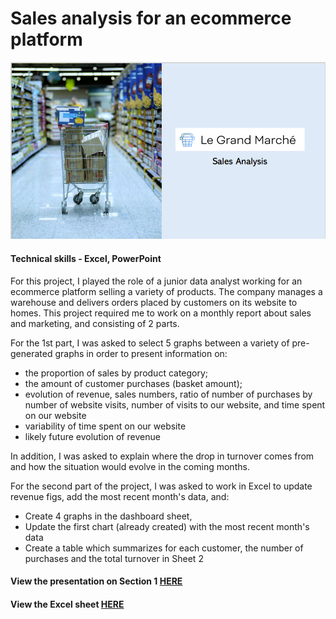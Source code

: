# Sales analysis for an ecommerce platform
![Ecommerce sales analysis cover page](../images_english/P2.png)
#### Technical skills - Excel, PowerPoint

For this project, I played the role of a junior data analyst working for an ecommerce platform selling a variety of products. The company manages a warehouse and delivers orders placed by customers on its website to homes. This project required me to work on a monthly report about sales and marketing, and consisting of 2 parts.

For the 1st part, I was asked to select 5 graphs between a variety of pre-generated graphs in order to present information on:
- the proportion of sales by product category;
- the amount of customer purchases (basket amount);
- evolution of revenue, sales numbers, ratio of number of purchases by number of website visits, number of visits to our website, and time spent on our website
- variability of time spent on our website
- likely future evolution of revenue
    
In addition, I was asked to explain where the drop in turnover comes from and how the situation would evolve in the coming months.

For the second part of the project, I was asked to work in Excel to update revenue figs, add the most recent month's data, and:
- Create 4 graphs in the dashboard sheet,
- Update the first chart (already created) with the most recent month's data
- Create a table which summarizes for each customer, the number of purchases and the total turnover in Sheet 2

#### View the presentation on Section 1 [HERE](https://flossytoo.github.io/portfolio/Project_2/sales_analysis.pdf)
#### View the Excel sheet [HERE](https://flossytoo.github.io/portfolio/Project_2/excel.xlsx)
